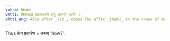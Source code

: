 ```yaml
---
sutra: किमश्च
vRtti: किंशब्दात् प्रकारवचने थमुः प्रत्ययो भवति ॥
vRtti_eng: Also after _kim_, comes the affix _thamu_ in the sense of manner.
---
```

Thus केन प्रकारेण = कथम् 'how?'.
